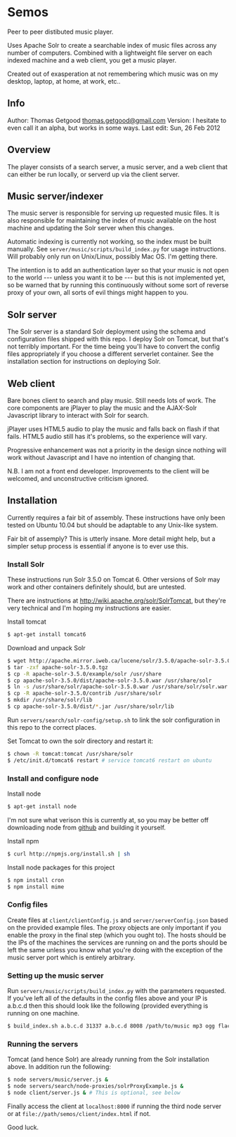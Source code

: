 Semos
=====

Peer to peer distibuted music player.

Uses Apache Solr to create a searchable index of music files across any number of computers. Combined with a lightweight file server on each indexed machine and a web client, you get a music player. 

Created out of exasperation at not remembering which music was on my desktop, laptop, at home, at work, etc.. 

Info
----

Author: Thomas Getgood <thomas.getgood@gmail.com>
Version: I hesitate to even call it an alpha, but works in some ways.
Last edit: Sun, 26 Feb 2012

Overview
--------

The player consists of a search server, a music server, and a web client that can either be run locally, or serverd up via the client server. 


## Music server/indexer

The music server is responsible for serving up requested music files. It is also responsible for maintaining the index of music available on the host machine and updating the Solr server when this changes.

Automatic indexing is currently not working, so the index must be built manually. See `server/music/scripts/build_index.py` for usage instructions. Will probably only run on Unix/Linux, possibly Mac OS. I'm getting there. 

The intention is to add an authentication layer so that your music is not open to the world --- unless you want it to be --- but this is not implemented yet, so be warned that by running this continuously without some sort of reverse proxy of your own, all sorts of evil things might happen to you. 

## Solr server

The Solr server is a standard Solr deployment using the schema and configuration files shipped with this repo. I deploy Solr on Tomcat, but that's not terribly important. For the time being you'll have to convert the config files appropriately if you choose a different serverlet container. See the installation section for instructions on deploying Solr. 

## Web client

Bare bones client to search and play music. Still needs lots of work. The core components are jPlayer to play the music and the AJAX-Solr Javascript library to interact with Solr for search.

jPlayer uses HTML5 audio to play the music and falls back on flash if that fails. HTML5 audio still has it's problems, so the experience will vary. 

Progressive enhancement was not a priority in the design since nothing will work without Javascript and I have no intention of changing that. 

N.B. I am not a front end developer. Improvements to the client will be welcomed, and unconstructive criticism ignored. 

Installation
------------

Currently requires a fair bit of assembly. These instructions have only been tested on Ubuntu 10.04 but should be adaptable to any Unix-like system.

Fair bit of assemply? This is utterly insane. More detail might help, but a simpler setup process is essential if anyone is to ever use this. 

### Install Solr

These instructions run Solr 3.5.0 on Tomcat 6. Other versions of Solr may work and other containers definitely should, but are untested. 

There are instructions at http://wiki.apache.org/solr/SolrTomcat, but they're very technical and I'm hoping my instructions are easier.

Install tomcat

``` sh
$ apt-get install tomcat6
```

Download and unpack Solr

``` sh
$ wget http://apache.mirror.iweb.ca/lucene/solr/3.5.0/apache-solr-3.5.0.tgz
$ tar -zxf apache-solr-3.5.0.tgz
$ cp -R apache-solr-3.5.0/example/solr /usr/share
$ cp apache-solr-3.5.0/dist/apache-solr-3.5.0.war /usr/share/solr
$ ln -s /usr/share/solr/apache-solr-3.5.0.war /usr/share/solr/solr.war
$ cp -R apache-solr-3.5.0/contrib /usr/share/solr
$ mkdir /usr/share/solr/lib
$ cp apache-solr-3.5.0/dist/*.jar /usr/share/solr/lib
```

Run `servers/search/solr-config/setup.sh` to link the solr configuration in this repo to the correct places.

Set Tomcat to own the solr directory and restart it:

``` sh
$ chown -R tomcat:tomcat /usr/share/solr
$ /etc/init.d/tomcat6 restart # service tomcat6 restart on ubuntu
```

### Install and configure node

Install node

``` sh
$ apt-get install node
```

I'm not sure what verison this is currently at, so you may be better off downloading node from [github](https://github.com/joyent/node) and building it yourself.

Install npm

``` sh
$ curl http://npmjs.org/install.sh | sh
```

Install node packages for this project

``` sh
$ npm install cron
$ npm install mime
```

### Config files

Create files at `client/clientConfig.js` and `server/serverConfig.json` based on the provided example files. The proxy objects are only important if you enable the proxy in the final step (which you ought to). The hosts should be the IPs of the machines the services are running on and the ports should be left the same unless you know what you're doing with the exception of the music server port which is entirely arbitrary.

### Setting up the music server

Run `servers/music/scripts/build_index.py` with the parameters requested. If you've left all of the defaults in the config files above and your IP is a.b.c.d then this should look like the following (provided everything is running on one machine. 

``` sh
$ build_index.sh a.b.c.d 31337 a.b.c.d 8008 /path/to/music mp3 ogg flac ...
```

### Running the servers

Tomcat (and hence Solr) are already running from the Solr installation above. In addition run the following:

``` sh
$ node servers/music/server.js &
$ node servers/search/node-proxies/solrProxyExample.js &
$ node client/server.js & # This is optional, see below
```

Finally access the client at `localhost:8000` if running the third node server or at `file://path/semos/client/index.html` if not.

Good luck.

